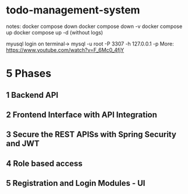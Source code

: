 # todo-management-system



notes:
docker compose down
docker compose down -v 
docker compose up 
docker compose up -d (without logs)

myusql login on terminal-> mysql -u root -P 3307 -h 127.0.0.1 -p More: https://www.youtube.com/watch?v=F_6Mc0_4fjY




# 5 Phases

## 1 Backend API
## 2 Frontend Interface with API Integration
## 3 Secure the REST APISs with Spring Security and JWT
## 4 Role based access
## 5 Registration and Login Modules - UI
